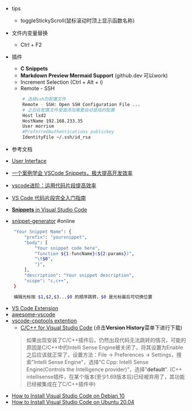 - tips
	- toggleStickyScroll(鼠标滚动时顶上显示函数名称)

- 文件内变量替换
	- Ctrl + F2
- 插件
	- **C Snippets**
	- **Markdown Preview Mermaid Support** (github.dev 可以work)
	- Increment Selection (Ctrl + Alt + i)
	- Remote - SSH
	```bash
		# 选择ssh的配置文件
		Remote - SSH: Open SSH Configuration File ...
		# 之后在配置文件里面添加需要自动登陆的配置
		Host lxd2
        HostName 192.168.233.35
        User morrism
        #PreferredAuthentications publickey
        IdentityFile ~/.ssh/id_rsa
	```
- 参考文档
- [User Interface](https://code.visualstudio.com/docs/getstarted/userinterface)
- [一个案例学会 VSCode Snippets，极大提高开发效率](https://zhuanlan.zhihu.com/p/457062272)
- [vscode进阶：运用代码片段提高效率](https://zhuanlan.zhihu.com/p/357377511)
- [VS Code 代码片段完全入门指南](https://www.freecodecamp.org/chinese/news/definitive-guide-to-snippets-visual-studio-code/)
- [**Snippets** in Visual Studio Code](https://code.visualstudio.com/docs/editor/userdefinedsnippets)
- [snippet-generator](https://snippet-generator.app/?description=&tabtrigger=&snippet=&mode=vscode) #online
```bash
	"Your Snippet Name": {
		"prefix": "yoursnippet",
		"body": [
			"Your snippet code here",
			"function ${1:funcName}(${2:params})",
			"\t$0",
			"}",
		],
		"description": "Your snippet description",
		"scope": "c,c++",
	}

	编辑光标按 $1,$2,$3...$0 的顺序跳转，$0 是光标最后可切换位置
```
- [VS Code Extension](https://github.com/topics/vscode-extension)
- [awesome-vscode](https://github.com/viatsko/awesome-vscode)
- [vscode-cpptools extention](https://github.com/microsoft/vscode-cpptools)
	- [C/C++ for Visual Studio Code](https://marketplace.visualstudio.com/items?itemName=ms-vscode.cpptools) (点击**Version History**菜单下进行下载)
	> 如果出现安装了C/C++插件后，仍然出现代码无法跳转的情况，可能的原因是C/C++中的Intelli Sense Engine被关闭了，将其设置为Enable之后应该就正常了，设置方法：File -> Preferences -> Settings，搜索"Intelli Sense Engine"，选择"C Cpp: Intelli Sense Engine(Controls the Intelligence provider)"，选择"**default**". (C++ intellisense插件，在某个版本(至少1.69版本后)已经被弃用了，其功能已经被集成在了C/C++插件中)
- [How to Install Visual Studio Code on Debian 10](https://linuxize.com/post/how-to-install-visual-studio-code-on-debian-10/)
- [How to Install Visual Studio Code on Ubuntu 20.04](https://linuxize.com/post/how-to-install-visual-studio-code-on-ubuntu-20-04/)